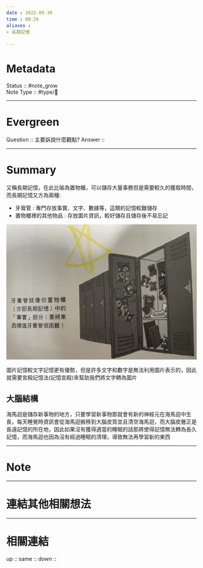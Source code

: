 ```yaml
---
date : 2022-09-30
time : 08:26
aliases :
- 長期記憶

---
```


# Metadata
Status :: #note_grow <br>
Note Type :: #type/📘 <br>

---
# Evergreen
Question :: 主要訴說什麼觀點?
Answer :: 


---

# Summary
又稱長期記憶，在此比喻為置物櫃，可以儲存大量事務但是需要較久的獲取時間，而長期記憶又方為兩種:
- 牙膏管 : 專門存放事實、文字、數據等，這類的記憶較難儲存
- 置物櫃裡的其他物品 : 存放圖片資訊，較好儲存且儲存後不易忘記

![](Extras/Media/image/S__9412625.jpg)

圖片記憶較文字記憶更有優勢，但是許多文字和數字是無法利用圖片表示的，因此就需要宮殿記憶法(記憶宮殿)來幫助我們將文字轉為圖片

## 大腦結構
海馬迴是儲存新事物的地方，只要學習新事物那就會有新的神經元在海馬迴中生長，每天睡覺時資訊會從海馬迴搬移到大腦皮質並且清空海馬迴，而大腦皮層正是長遠記憶的所在地，因此如果沒有獲得適當的睡眠的話那將使得記憶無法轉為長久記憶，而海馬迴也因為沒有經過睡眠的清理，導致無法再學習新的東西



---

# Note


---

# 連結其他相關想法


---

# 相關連結
up :: 
same :: 
down :: 


